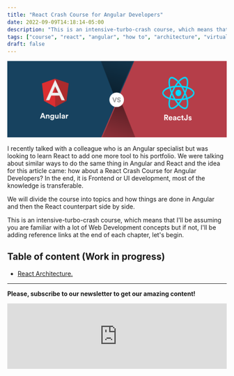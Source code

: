 ```yaml
---
title: "React Crash Course for Angular Developers"
date: 2022-09-09T14:18:14-05:00
description: "This is an intensive-turbo-crash course, which means that I'll be assuming you are familiar with a lot of Web Development concepts but if not, I'll be adding reference links at the end of each chapter, let's begin.."
tags: ["course", "react", "angular", "how to", "architecture", "virtual dom"]
draft: false
---
```

![Angular and Rect](AngvsReact.png "Angular and Rect, by [simform](https://www.simform.com/blog/angular-vs-react/)")


I recently talked with a colleague who is an Angular specialist but was looking to learn React to add one more tool to his portfolio. We were talking about similar ways to do the same thing in Angular and React and the idea for this article came: how about a React Crash Course for Angular Developers? In the end, it is Frontend or UI development, most of the knowledge is transferable.


We will divide the course into topics and how things are done in Angular and then the React counterpart side by side.


This is an intensive-turbo-crash course, which means that I'll be assuming you are familiar with a lot of Web Development concepts but if not, I'll be adding reference links at the end of each chapter, let's begin.


## Table of content (Work in progress)

* [React Architecture.](/posts/react-crash-course-for-angular-developers-react-architecture//)

---

**Please, subscribe to our newsletter to get our amazing content!** 
<br />
<iframe src="https://embeds.beehiiv.com/a73a7bea-7c89-48e9-bf8d-65554157c3d4?slim=true" data-test-id="beehiiv-embed" frameborder="0" scrolling="no" style="margin: 0; border-radius: 0px !important; background-color: transparent;" width="100%"></iframe>